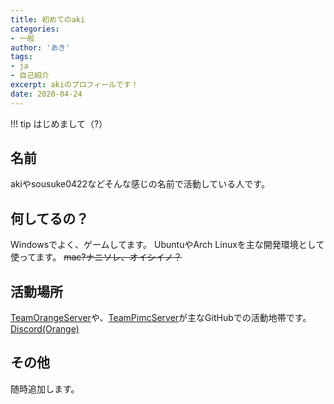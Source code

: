```yaml
---
title: 初めてのaki
categories:
- 一般
author: 'あき'
tags:
- ja
- 自己紹介
excerpt: akiのプロフィールです！
date: 2020-04-24
---
```


<!-- markdownlint-disable MD033 -->

<!-- more -->

!!! tip
    はじめまして（?）


<!-- toc -->

## 名前

akiやsousuke0422などそんな感じの名前で活動している人です。

## 何してるの？

Windowsでよく、ゲームしてます。
UbuntuやArch Linuxを主な開発環境として使ってます。
~~mac?ナニソレ、オイシイノ？~~

## 活動場所

[TeamOrangeServer](https://github.com/TeamOrangeServer)や、[TeamPimcServer](https://github.com/TeamPimcServer)が主なGitHubでの活動地帯です。
[Discord(Orange)](https://discord.gg/3F4r97p)

## その他

随時追加します。

